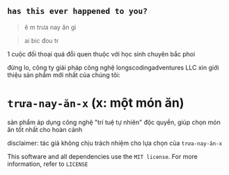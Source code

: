 ## `has this ever happened to you?`

> ê m trưa nay ăn gì

> ai bic đou tr


1 cuộc đối thoại quá đỗi quen thuộc với học sinh chuyên bắc phoi

đừng lo, công ty giải pháp công nghệ longscodingadventures LLC xin giới thiệu sản phẩm mới nhất của chúng tôi:

# `trưa-nay-ăn-x` (x: một món ăn)
 

sản phẩm áp dụng công nghệ "trí tuệ tự nhiên" độc quyền, giúp chọn món ăn tốt nhất cho hoàn cảnh

disclaimer: tác giả không chịu trách nhiệm cho lựa chọn của `trưa-nay-ăn-x`

This software and all dependencies use the `MIT license`. For more information, refer to `LICENSE`
